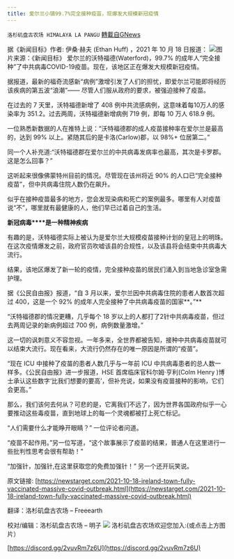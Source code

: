 ```yaml
---
title: 爱尔兰小镇99.7%完全接种疫苗，现爆发大规模新冠疫情
---
```

`洛杉矶盘古农场 HIMALAYA LA PANGU` [轉載自GNews](https://gnews.org/zh-hans/1607198/)

据《新闻目标》作者: 伊桑·赫夫 (Ethan Huff) ，2021 年 10 月 18 日报道：
![](https://assets.gnews.org/wp-content/uploads/2021/10/image-397.png)图片来源：《新闻目标》
爱尔兰的沃特福德(Waterford)，99.7% 的成年人“完全接种”了中共病毒COVID-19疫苗。现在，该地区正在爆发大规模新冠疫情。

据报道，最新的福奇流感新“病例”激增引发了人们的担忧，即爱尔兰可能即将经历该疾病的第五波“浪潮”—— 尽管人们服从政府的要求，被强迫接种了疫苗。

在过去的 7 天里，沃特福德新增了 408 例中共流感病例，这意味着每10万人的感染率为 351.2。过去两周，沃特福德新增病例 719 例，即每 10 万人 618.9 例。

一位熟悉新数据的人在推特上说：“沃特福德郡的成人疫苗接种率在爱尔兰是最高的，达到 99% 以上。紧随其后的是卡洛(Carlow)郡，以 98%+ 位居第二。”

同一个人补充道:“沃特福德郡在爱尔兰的中共病毒发病率也最高，其次是卡罗郡。这是怎么回事？”

这听起来很像佛蒙特州目前的情况。尽管现在该州将近 90% 的人口已“完全接种疫苗”，但中共病毒住院人数仍在飙升。

似乎在接种疫苗最多的地方，您会发现染病和死亡的案例最多。哪里有人对疫苗说“不”，哪里就有最健康的人，他们早已过着自己的生活。

**新冠病毒****是一种精神疾病**

有趣的是，沃特福德实际上被认为是爱尔兰大规模疫苗接种计划的皇冠上的明珠。在这次疫情爆发之前，政府官员吹嘘该县的合规性，以及该县将会结束中共病毒大流行。

结果，该地区爆发了新一轮的疫情，完全接种疫苗的居民们涌入到当地急诊室急需护理。

据《公民自由报》报道，“自 3 月以来，爱尔兰因中共病毒住院的患者人数首次超过 400，这是一个 92% 的成年人完全接种了中共病毒疫苗的国家**。”**

“沃特福德郡的情况更糟，几乎每个 18 岁以上的人都打了2针中共病毒疫苗，但过去两周记录的新病例超过 700 例，病例数量激增。”

这一切的讽刺意义不容忽视。一年多来，全世界都被告知，接种中共病毒疫苗就可以结束大流行。现在看来，大流行仍然存在的唯一原因是所谓的“疫苗”。

“现在 ICU 中接种了疫苗的患者人数几乎与一年前 ICU 中共病毒患者的总人数一样多。《公民自由报》进一步报道，HSE 首席临床官科尔姆·亨利(Colm Henry )博士承认这些数字‘比我们想要的要高’，但补充说，如果没有疫苗接种的影响，它们会更高。”

那么，我们该何去何从？可悲的是，它离我们不远了，因为世界各国政府似乎一心要推动这些毒疫苗，直到地球上的每一个灵魂都被打上死亡标记。

“人们需要什么才能睁开眼睛？” 一位评论者问道。

“疫苗不起作用。”另一位写道，“这个故事展示了疫苗的结果，普通人在这里进行一些批判性思考会很有帮助！”

“加强针，加强针,在这里获取您的免费加强针！” 另一个还开玩笑说。

原文链接: [https://newstarget.com/2021-10-18-ireland-town-fully-vaccinated-massive-covid-outbreak.html](https://newstarget.com/2021-10-18-ireland-town-fully-vaccinated-massive-covid-outbreak.html)

翻译：洛杉矶盘古农场 – Freeearth

校对/编辑：洛杉矶盘古农场 – 明子
![](https://assets.gnews.org/wp-content/uploads/2021/03/WhatsApp-Image-2021-06-26-at-22.05.30.jpeg)
洛杉矶盘古农场欢迎您加入:(或点击上方图片）

[https://discord.gg/2vuvRm7z6U](https://discord.gg/2vuvRm7z6U)
